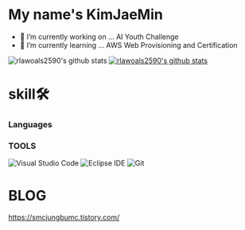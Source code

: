 # My name's KimJaeMin
- 🔭 I’m currently working on ... AI Youth Challenge
- 🌱 I’m currently learning ... AWS Web Provisioning and Certification
 
![rlawoals2590's github stats](https://github-readme-stats.vercel.app/api?username=rlawoals2590&show_icons=true)
[![rlawoals2590's github stats](https://github-readme-stats.vercel.app/api/top-langs/?username=rlawoals2590&show_icons=true&hide_border=true&title_color=004386&icon_color=004386&layout=compact)](https://github.com/rlawoals2590)

# skill🛠
### Languages


### TOOLS
![Visual Studio Code](https://img.shields.io/badge/Visual%20Studio%20Code-007ACC.svg?&style=for-the-badge&logo=Visual%20Studio%20Code&logoColor=white)
![Eclipse IDE](https://img.shields.io/badge/Eclipse%20IDE-2C2255.svg?&style=for-the-badge&logo=Eclipse%20IDE&logoColor=white)
![Git](https://img.shields.io/badge/Git-F05032.svg?&style=for-the-badge&logo=Git&logoColor=white)

# BLOG
https://smcjungbumc.tistory.com/
